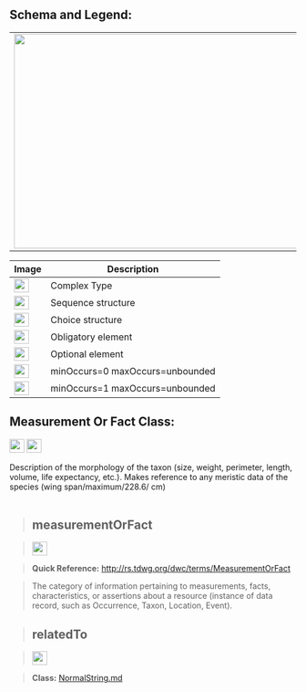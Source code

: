 <h2><b>Schema and Legend:</b></h2>



<table><tr><td><img src='http://imageshack.us/a/img703/1328/measurementorfact.jpg' width='702' height='376' /></td></tr>


<table><thead><th>Image</th><th>Description</th></thead><tbody>
<tr><td><img src='http://imageshack.us/a/img16/5397/multipleg.jpg' width='26' height='24' /></td><td>Complex Type</td></tr>
<tr><td><img src='http://img6.imageshack.us/img6/1315/sequencej.jpg' width='26' height='24' /></td><td>Sequence structure</td></tr>
<tr><td><img src='http://img266.imageshack.us/img266/2791/choice.jpg' width='26' height='24' /></td><td>Choice structure</td></tr>
<tr><td><img src='http://img52.imageshack.us/img52/2777/elementkw.jpg' width='26' height='24' /></td><td>Obligatory element</td></tr>
<tr><td><img src='http://img585.imageshack.us/img585/4808/optional.jpg' width='26' height='24' /></td><td>Optional element</td></tr>
<tr><td><img src='http://img19.imageshack.us/img19/4356/infinitol.jpg' width='26' height='24' /></td><td>minOccurs=0 maxOccurs=unbounded</td></tr>
<tr><td><img src='http://img198.imageshack.us/img198/6134/unoinfinito.jpg' width='26' height='24' /></td><td>minOccurs=1 maxOccurs=unbounded</td></tr></tbody></table>


<h2><b>Measurement Or Fact Class:</b></h2>

<img src='http://imageshack.us/a/img16/5397/multipleg.jpg' width='26' height='24' /> <img src='http://img6.imageshack.us/img6/1315/sequencej.jpg' width='26' height='24' />

Description of the morphology of the taxon (size, weight, perimeter, length, volume, life expectancy, etc.). Makes reference to any meristic data of the species (wing span/maximum/228.6/ cm)<br>
<br>
<blockquote><h2>measurementOrFact</h2></blockquote>

<blockquote><img src='http://img52.imageshack.us/img52/2777/elementkw.jpg' width='26' height='24' /></blockquote>

<blockquote><b>Quick Reference:</b> <a href='http://rs.tdwg.org/dwc/terms/MeasurementOrFact'>http://rs.tdwg.org/dwc/terms/MeasurementOrFact</a></blockquote>


<blockquote>The category of information pertaining to measurements, facts,  characteristics, or assertions about a resource (instance of data record, such as Occurrence, Taxon, Location, Event).</blockquote>

<blockquote><h2>relatedTo</h2></blockquote>

<blockquote><img src='http://img585.imageshack.us/img585/4808/optional.jpg' width='26' height='24' /></blockquote>

<blockquote><b>Class:</b> <a href='../wiki/NormalString.md'>NormalString.md</a>
